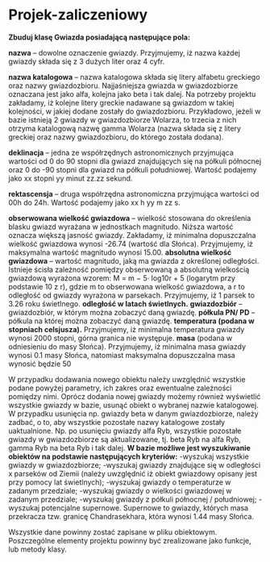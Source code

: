 # Projek-zaliczeniowy

**Zbuduj klasę Gwiazda posiadającą następujące pola:**

**nazwa** – dowolne oznaczenie gwiazdy. Przyjmujemy, iż nazwa każdej
gwiazdy składa się z 3 dużych liter oraz 4 cyfr.

**nazwa katalogowa** – nazwa katalogowa składa się litery alfabetu
greckiego oraz nazwy gwiazdozbioru. Najjaśniejsza gwiazda w
gwiazdozbiorze oznaczana jest jako alfa, kolejna jako beta i tak
dalej. Na potrzeby projektu zakładamy, iż kolejne litery greckie
nadawane są gwiazdom w takiej kolejności, w jakiej dodane zostały
do gwiazdozbioru. Przykładowo, jeżeli w bazie istnieją 2 gwiazdy w
gwiazdozbiorze Wolarza, to trzecia z nich otrzyma katalogową nazwę
gamma Wolarza (nazwa składa się z litery greckiej oraz nazwy
gwiazdozbioru, do którego została dodana).

**deklinacja** – jedna ze współrzędnych astronomicznych przyjmująca
wartości od 0 do 90 stopni dla gwiazd znajdujących się na półkuli
północnej oraz 0 do -90 stopni dla gwiazd na półkuli południowej.
Wartość podajemy jako xx stopni yy minut zz.zz sekund.

**rektascensja** – druga współrzędna astronomiczna przyjmująca
wartości od 00h do 24h. Wartość podajemy jako xx h yy m zz s.

**obserwowana wielkość gwiazdowa** – wielkość stosowana do określenia
blasku gwiazd wyrażana w jednostkach magnitudo. Niższa wartość
oznacza większą jasność gwiazdy. Zakładamy, iż minimalna
dopuszczalna wielkość gwiazdowa wynosi -26.74 (wartość dla
Słońca). Przyjmujemy, iż maksymalna wartość magnitudo wynosi
15.00.
**absolutna wielkość gwiazdowa** – wartość magnitudo, jaką ma
gwiazda z określonej odległości. Istnieje ścisła zależność pomiędzy
obserwowaną a absolutną wielkością gwiazdową wyrażona wzorem:
M = m − 5· log10r + 5 (logarytm przy podstawie 10 z r), gdzie m to
obserwowana wielkość gwiazdowa, a r to odległość od gwiazdy
wyrażona w parsekach. Przyjmujemy, iż 1 parsek to 3.26 roku
świetlnego.
**odległość w latach świetlnych.**
**gwiazdozbiór** – gwiazdozbiór, w którym można zobaczyć daną
gwiazdę.
**półkula PN/ PD** – półkula na której można zobaczyć daną gwiazdę.
**temperatura (podana w stopniach celsjusza).** Przyjmujemy, iż
minimalna temperatura gwiazdy wynosi 2000 stopni, górna granica
nie występuje.
**masa** (podana w odniesieniu do masy Słońca). Przyjmujemy, iż
minimalna masa gwiazdy wynosi 0.1 masy Słońca, natomiast
maksymalna dopuszczalna masa wynosić będzie 50

W przypadku dodawania nowego obiektu należy uwzględnić wszystkie
podane powyżej parametry, ich zakres oraz ewentualne zależności
pomiędzy nimi.
Oprócz dodania nowej gwiazdy możemy również wyświetlić wszystkie
gwiazdy w bazie, usunąć obiekt o wybranej nazwie katalogowej. W
przypadku usunięcia np. gwiazdy beta w danym gwiazdozbiorze, należy
zadbać, o to, aby wszystkie pozostałe nazwy katalogowe zostały
uaktualnione. Np. po usunięciu gwiazdy alfa Ryb, wszystkie pozostałe
gwiazdy w gwiazdozbiorze są aktualizowane, tj. beta Ryb na alfa Ryb,
gamma Ryb na beta Ryb i tak dalej.
**W bazie możliwe jest wyszukiwanie obiektów na podstawie następujących
kryteriów:**
-wyszukaj wszystkie gwiazdy w gwiazdozbiorze;
-wyszukaj gwiazdy znajdujące się w odległości x parseków od Ziemii
(należy uwzględnić iż obiekt gwiazdowy opisany jest przy pomocy lat
świetlnych);
-wyszukaj gwiazdy o temperaturze w zadanym przedziale;
-wyszukaj gwiazdy o wielkości gwiazdowej w zadanym przedziale;
-wyszukaj gwiazdy z półkuli północnej / południowej;
-wyszukaj potencjalne supernowe. Supernowe to gwiazdy, których
masa przekracza tzw. granicę Chandrasekhara, która wynosi 1.44
masy Słońca.

Wszystkie dane powinny zostać zapisane w pliku obiektowym.
Poszczególne elementy projektu powinny być zrealizowane jako funkcje,
lub metody klasy.

